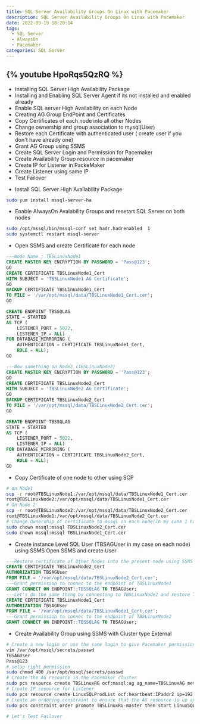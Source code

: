 ```yaml
---
title: SQL Server Availability Groups On Linux with Pacemaker 
description: SQL Server Availability Groups On Linux with Pacemaker 
date: 2022-09-19 18:20:14
tags: 
  -	SQL Server
  - AlwaysOn
  -	Pacemaker
categories: SQL Server
---
```


{% youtube HpoRqs5QzRQ %}
---

* Installing SQL Server High Availability Package
* Installing and Enabling SQL Server Agent if its not installed and enabled already
* Enable SQL server High Availability on each Node
* Creating AG Group EndPoint and Certificates
* Copy Certificates of each node into all other Nodes
* Change ownership and group association to mysql(User)
* Restore each Certificate with authenticated user ( create user if you don't have already one)
* Grant AG Group using SSMS
* Create SQL Server Login and Permission for Pacemaker
* Create Availability Group resource in pacemaker
* Create IP for Listener in PackeMaker
* Create Listener using same IP
* Test Failover

- Install SQL Server High Availability Package
```bash
sudo yum install mssql-server-ha
```
-  Enable AlwaysOn Avaiability Groups and resetart SQL Server on both nodes
```bash
sudo /opt/mssql/bin/mssql-conf set hadr.hadrenabled  1
sudo systemctl restart mssql-server
```
- Open SSMS and create Certificate for each node
```sql
---Node Name : TBSLinuxNode1
CREATE MASTER KEY ENCRYPTION BY PASSWORD = 'Pass@123';
GO
CREATE CERTIFICATE TBSLinuxNode1_Cert
WITH SUBJECT = 'TBSLinuxNode1 AG Certificate';
GO
BACKUP CERTIFICATE TBSLinuxNode1_Cert
TO FILE = '/var/opt/mssql/data/TBSLinuxNode1_Cert.cer';
GO

CREATE ENDPOINT TBSSQLAG
STATE = STARTED
AS TCP (
    LISTENER_PORT = 5022,
    LISTENER_IP = ALL)
FOR DATABASE_MIRRORING (
    AUTHENTICATION = CERTIFICATE TBSLinuxNode1_Cert,
    ROLE = ALL);
GO
```
```sql
---Now samething on Node2 (TBSLinuxNode2)
CREATE MASTER KEY ENCRYPTION BY PASSWORD = 'Pass@123';
GO
CREATE CERTIFICATE TBSLinuxNode2_Cert
WITH SUBJECT = 'TBSLinuxNode2 AG Certificate';
GO
BACKUP CERTIFICATE TBSLinuxNode2_Cert
TO FILE = '/var/opt/mssql/data/TBSLinuxNode2_Cert.cer';
GO

CREATE ENDPOINT TBSSQLAG
STATE = STARTED
AS TCP (
    LISTENER_PORT = 5022,
    LISTENER_IP = ALL)
FOR DATABASE_MIRRORING (
    AUTHENTICATION = CERTIFICATE TBSLinuxNode2_Cert,
    ROLE = ALL);
GO
```
- Copy Certificate of one node to other using SCP 
```bash
# on Node1
scp -r root@TBSLinuxNode1:/var/opt/mssql/data/TBSLinuxNode1_Cert.cer 
root@TBSLinuxNode2:/var/opt/mssql/data/TBSLinuxNode1_Cert.cer
# On Node 2
scp -r root@TBSLinuxNode2:/var/opt/mssql/data/TBSLinuxNode2_Cert.cer 
root@TBSLinuxNode1:/var/opt/mssql/data/TBSLinuxNode2_Cert.cer
# Change Ownership of certificate to mssql on each node(In my case I have only two nodes)
sudo chown mssql:mssql TBSLinuxNode2_Cert.cer
sudo chown mssql:mssql TBSLinuxNode1_Cert.cer
```

- Create instance Level SQL User (TBSAGUser in my case on each node) using SSMS
Open SSMS and create User
```sql
---Restore certificate of Other Nodes into the present node using SSMS below: Login to TBSLinuxNode1
CREATE CERTIFICATE TBSLinuxNode2_Cert
AUTHORIZATION TBSAGUser
FROM FILE = '/var/opt/mssql/data/TBSLinuxNode2_Cert.cer';
---Grant permission to connec to the endpoint of TBSLinuxNode1
GRANT CONNECT ON ENDPOINT::TBSSQLAG TO TBSAGUser;
---Let's do the same thing by connecting to TBSLinuxNode2 and restore TBSLinuxNode1.cert
CREATE CERTIFICATE TBSLinuxNode1_Cert
AUTHORIZATION TBSAGUser
FROM FILE = '/var/opt/mssql/data/TBSLinuxNode1_Cert.cer';
---Grant permission to connec to the endpoint of TBSLinuxNode2
GRANT CONNECT ON ENDPOINT::TBSSQLAG TO TBSAGUser;
```
- Create Availability Group using SSMS with Cluster type External
```bash
# Create a new login or use the same login to give Pacemaker permission and provide view server permission, I will give sysadmin to this user just for this demo.On all Nodes Edit vi /var/opt/mssql/secrets/passwd using emacs and update with user and password that you created for Pacemaker and save it
vim /var/opt/mssql/secrets/passwd
TBSAGUser
Pass@123
# setup right permission
sudo chmod 400 /var/opt/mssql/secrets/passwd
# Create the AG resource in the Pacemaker cluster
sudo pcs resource create TBSLinuxRG ocf:mssql:ag ag_name=TBSLinuxAG meta failure-timeout=30s --master meta notify=true
# Create IP resource for Listener 
sudo pcs resource create LinuxSQLProdList ocf:heartbeat:IPaddr2 ip=192.168.1.104 cidr_netmask=24
# Create an ordering constraint to ensure that the AG resource is up and running before the IP address. While the colocation constraint implies an ordering constraint, this enforces it
sudo pcs constraint order promote TBSLinuxRG-master then start LinuxSQLProdList

# Let's Test Failover
```
